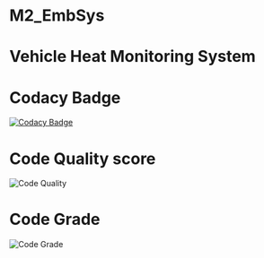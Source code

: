 # M2_EmbSys

 # Vehicle Heat Monitoring System
# Codacy Badge
[![Codacy Badge](https://app.codacy.com/project/badge/Grade/9c54b97c23e04f89a5973b8de0e507fe)](https://www.codacy.com/gh/rohith-ramamoorthy/M2_EmbSys/dashboard?utm_source=github.com&amp;utm_medium=referral&amp;utm_content=rohith-ramamoorthy/M2_EmbSys&amp;utm_campaign=Badge_Grade)

# Code Quality score
![Code Quality](https://api.codiga.io/project/30193/score/svg)

# Code Grade
![Code Grade](https://api.codiga.io/project/30193/status/svg)
